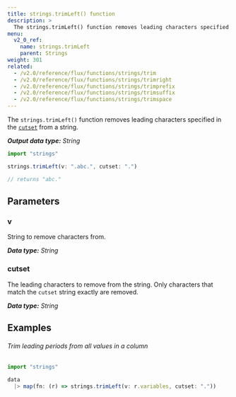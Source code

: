 ```yaml
---
title: strings.trimLeft() function
description: >
  The strings.trimLeft() function removes leading characters specified in the cutset from a string.
menu:
  v2_0_ref:
    name: strings.trimLeft
    parent: Strings
weight: 301
related:
  - /v2.0/reference/flux/functions/strings/trim
  - /v2.0/reference/flux/functions/strings/trimright
  - /v2.0/reference/flux/functions/strings/trimprefix
  - /v2.0/reference/flux/functions/strings/trimsuffix
  - /v2.0/reference/flux/functions/strings/trimspace
---
```


The `strings.trimLeft()` function removes leading characters specified in the
[`cutset`](#cutset) from a string.

_**Output data type:** String_

```js
import "strings"

strings.trimLeft(v: ".abc.", cutset: ".")

// returns "abc."
```

## Parameters

### v
String to remove characters from.

_**Data type:** String_

### cutset
The leading characters to remove from the string.
Only characters that match the `cutset` string exactly are removed.

_**Data type:** String_

## Examples

###### Trim leading periods from all values in a column
```js
import "strings"

data
  |> map(fn: (r) => strings.trimLeft(v: r.variables, cutset: "."))
```
